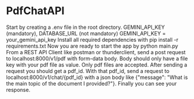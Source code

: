 # PdfChatAPI
Start by creating a .env file in the root directory.
GEMINI_API_KEY (mandatory), DATABASE_URL (not mandatory)
GEMINI_API_KEY = your_gemini_api_key
Install all required dependencies with pip install -r requirements.txt
Now you are ready to start the app by python main.py
From a REST API Client like postman or thunderclient, send a post request to localhost:8000/v1/pdf with form-data body. Body should only have a file key with your pdf file as value. Only pdf files are accepted.
After sending a request you should get a pdf_id. With that pdf_id, send a request to localhost:8000/v1/chat/{pdf_id} with a json body like {"message": "What is the main topic of the document I provided?"}.
Finally you can see your response.
